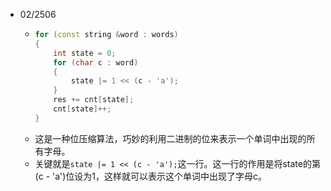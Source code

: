 - 02/2506
  - ```c++
    for (const string &word : words)
    {
        int state = 0;
        for (char c : word)
        {
            state |= 1 << (c - 'a');
        }
        res += cnt[state];
        cnt[state]++;
    }
    ```
  - 这是一种位压缩算法，巧妙的利用二进制的位来表示一个单词中出现的所有字母。
  - 关键就是`state |= 1 << (c - 'a');`这一行。这一行的作用是将state的第(c - 'a')位设为1，这样就可以表示这个单词中出现了字母c。